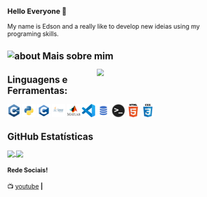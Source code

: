 ### Hello Everyone 👋

My name is Edson and a really like to develop new ideias using my programing skills.

## <img width="45" alt="about" src="https://raw.github.com/elizarov/elizarov/master/about.png"> Mais sobre mim

<img align="right" width="300" src="https://i2.wp.com/allhtaccess.info/wp-content/uploads/2018/03/programming.gif?fit=1281%2C716&ssl=1" />

## **Linguagens e Ferramentas:**  

<code><img height="30" src="https://raw.githubusercontent.com/github/explore/180320cffc25f4ed1bbdfd33d4db3a66eeeeb358/topics/cpp/cpp.png"></code>
<code><img height="30" src="https://raw.githubusercontent.com/github/explore/80688e429a7d4ef2fca1e82350fe8e3517d3494d/topics/python/python.png"></code>
<code><img height="30" src="https://raw.githubusercontent.com/github/explore/f3e22f0dca2be955676bc70d6214b95b13354ee8/topics/c/c.png"></code>
<code><img height="30" src="https://raw.githubusercontent.com/github/explore/80688e429a7d4ef2fca1e82350fe8e3517d3494d/topics/java/java.png"></code>
<code><img height="30" src="https://raw.githubusercontent.com/github/explore/80688e429a7d4ef2fca1e82350fe8e3517d3494d/topics/matlab/matlab.png"></code>
<code><img height="30" src="https://raw.githubusercontent.com/github/explore/80688e429a7d4ef2fca1e82350fe8e3517d3494d/topics/visual-studio-code/visual-studio-code.png"></code>
<code><img height="30" src="https://raw.githubusercontent.com/github/explore/80688e429a7d4ef2fca1e82350fe8e3517d3494d/topics/sql/sql.png"></code>
<code><img height="30" src="https://raw.githubusercontent.com/github/explore/80688e429a7d4ef2fca1e82350fe8e3517d3494d/topics/terminal/terminal.png"></code>
<code><img height="30" src="https://raw.githubusercontent.com/github/explore/80688e429a7d4ef2fca1e82350fe8e3517d3494d/topics/html/html.png"></code>
<code><img height="30" src="https://raw.githubusercontent.com/github/explore/80688e429a7d4ef2fca1e82350fe8e3517d3494d/topics/css/css.png"></code>


## **GitHub Estatísticas**

<a href="https://github.com/EdsonLMarques">
  <img align="center" src="https://github-readme-stats.vercel.app/api/top-langs/?username=EdsonLMarques&theme=dracula&hide_langs_below=1" />
</a>

<a href="https://github.com/EdsonLMarques">
 <img align="center" src="https://github-readme-stats.vercel.app/api?username=EdsonLMarques&show_icons=true&theme=dracula&line_height=27%22%20alt=%22**SEU%20NOME**%20github%20stats"/>
</a>

[youtube]: https://www.youtube.com/channel/UC0T4negkHROUoYNahjTRDJw/

<br>

#### Rede Sociais!

📺 [youtube][youtube] **|** 

<!---
EdsonLMarques/EdsonLMarques is a ✨ special ✨ repository because its `README.md` (this file) appears on your GitHub profile.
You can click the Preview link to take a look at your changes.
--->
